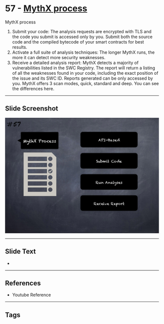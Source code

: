 
# 57 - [MythX process](./MythX%20process.md)

MythX process


1.  Submit your code: The analysis requests are encrypted with TLS and the code you submit is accessed only by you. Submit both the source code and the compiled bytecode of your smart contracts for best results.
2.  Activate a full suite of analysis techniques: The longer MythX runs, the more it can detect more security weaknesses.
3.  Receive a detailed analysis report: MythX detects a majority of vulnerabilities listed in the SWC Registry. The report will return a listing of all the weaknesses found in your code, including the exact position of the issue and its SWC ID. Reports generated can be only accessed by you. MythX offers 3 scan modes, quick, standard and deep. You can see the differences here.


___
## Slide Screenshot
![057.png](../../images/6.%20Audit%20Techniques%20and%20Tools%20101/057.png)
___
## Slide Text
- 
___
## References
- Youtube Reference
___
## Tags
